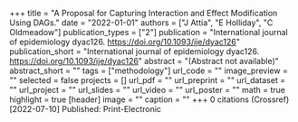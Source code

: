 +++
title = "A Proposal for Capturing Interaction and Effect Modification Using DAGs."
date = "2022-01-01"
authors = ["J Attia", "E Holliday", "C Oldmeadow"]
publication_types = ["2"]
publication = "International journal of epidemiology dyac126. https://doi.org/10.1093/ije/dyac126"
publication_short = "International journal of epidemiology dyac126. https://doi.org/10.1093/ije/dyac126"
abstract = "(Abstract not available)"
abstract_short = ""
tags = ["methodology"]
url_code = ""
image_preview = ""
selected = false
projects = []
url_pdf = ""
url_preprint = ""
url_dataset = ""
url_project = ""
url_slides = ""
url_video = ""
url_poster = ""
math = true
highlight = true
[header]
image = ""
caption = ""
+++
0 citations (Crossref) [2022-07-10] Published: Print-Electronic
